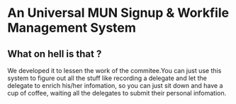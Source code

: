 # An Universal MUN Signup & Workfile Management System
## What on hell is that ?
  We developed it to lessen the work of the commitee.You can just use this system to figure out all the stuff like recording a delegate and let the delegate to enrich his/her infomation, so you can just sit down and have a cup of coffee, waiting all the delegates to submit their personal infomation.
